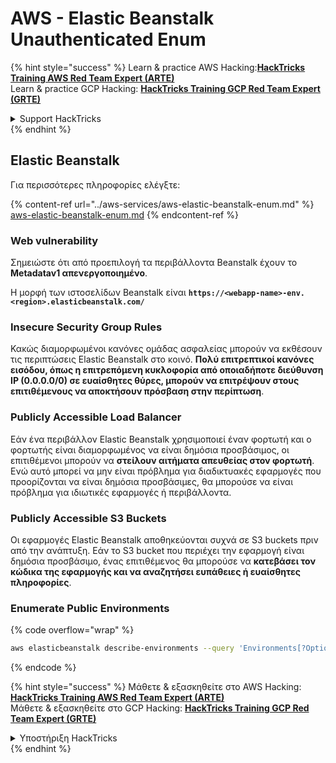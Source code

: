 # AWS - Elastic Beanstalk Unauthenticated Enum

{% hint style="success" %}
Learn & practice AWS Hacking:<img src="../../../.gitbook/assets/image (1) (1) (1) (1).png" alt="" data-size="line">[**HackTricks Training AWS Red Team Expert (ARTE)**](https://training.hacktricks.xyz/courses/arte)<img src="../../../.gitbook/assets/image (1) (1) (1) (1).png" alt="" data-size="line">\
Learn & practice GCP Hacking: <img src="../../../.gitbook/assets/image (2) (1).png" alt="" data-size="line">[**HackTricks Training GCP Red Team Expert (GRTE)**<img src="../../../.gitbook/assets/image (2) (1).png" alt="" data-size="line">](https://training.hacktricks.xyz/courses/grte)

<details>

<summary>Support HackTricks</summary>

* Check the [**subscription plans**](https://github.com/sponsors/carlospolop)!
* **Join the** 💬 [**Discord group**](https://discord.gg/hRep4RUj7f) or the [**telegram group**](https://t.me/peass) or **follow** us on **Twitter** 🐦 [**@hacktricks\_live**](https://twitter.com/hacktricks_live)**.**
* **Share hacking tricks by submitting PRs to the** [**HackTricks**](https://github.com/carlospolop/hacktricks) and [**HackTricks Cloud**](https://github.com/carlospolop/hacktricks-cloud) github repos.

</details>
{% endhint %}

## Elastic Beanstalk

Για περισσότερες πληροφορίες ελέγξτε:

{% content-ref url="../aws-services/aws-elastic-beanstalk-enum.md" %}
[aws-elastic-beanstalk-enum.md](../aws-services/aws-elastic-beanstalk-enum.md)
{% endcontent-ref %}

### Web vulnerability

Σημειώστε ότι από προεπιλογή τα περιβάλλοντα Beanstalk έχουν το **Metadatav1 απενεργοποιημένο**.

Η μορφή των ιστοσελίδων Beanstalk είναι **`https://<webapp-name>-env.<region>.elasticbeanstalk.com/`**

### Insecure Security Group Rules

Κακώς διαμορφωμένοι κανόνες ομάδας ασφαλείας μπορούν να εκθέσουν τις περιπτώσεις Elastic Beanstalk στο κοινό. **Πολύ επιτρεπτικοί κανόνες εισόδου, όπως η επιτρεπόμενη κυκλοφορία από οποιαδήποτε διεύθυνση IP (0.0.0.0/0) σε ευαίσθητες θύρες, μπορούν να επιτρέψουν στους επιτιθέμενους να αποκτήσουν πρόσβαση στην περίπτωση**.

### Publicly Accessible Load Balancer

Εάν ένα περιβάλλον Elastic Beanstalk χρησιμοποιεί έναν φορτωτή και ο φορτωτής είναι διαμορφωμένος να είναι δημόσια προσβάσιμος, οι επιτιθέμενοι μπορούν να **στείλουν αιτήματα απευθείας στον φορτωτή**. Ενώ αυτό μπορεί να μην είναι πρόβλημα για διαδικτυακές εφαρμογές που προορίζονται να είναι δημόσια προσβάσιμες, θα μπορούσε να είναι πρόβλημα για ιδιωτικές εφαρμογές ή περιβάλλοντα.

### Publicly Accessible S3 Buckets

Οι εφαρμογές Elastic Beanstalk αποθηκεύονται συχνά σε S3 buckets πριν από την ανάπτυξη. Εάν το S3 bucket που περιέχει την εφαρμογή είναι δημόσια προσβάσιμο, ένας επιτιθέμενος θα μπορούσε να **κατεβάσει τον κώδικα της εφαρμογής και να αναζητήσει ευπάθειες ή ευαίσθητες πληροφορίες**.

### Enumerate Public Environments

{% code overflow="wrap" %}
```bash
aws elasticbeanstalk describe-environments --query 'Environments[?OptionSettings[?OptionName==`aws:elbv2:listener:80:defaultProcess` && contains(OptionValue, `redirect`)]].{EnvironmentName:EnvironmentName, ApplicationName:ApplicationName, Status:Status}' --output table
```
{% endcode %}

{% hint style="success" %}
Μάθετε & εξασκηθείτε στο AWS Hacking:<img src="../../../.gitbook/assets/image (1) (1) (1) (1).png" alt="" data-size="line">[**HackTricks Training AWS Red Team Expert (ARTE)**](https://training.hacktricks.xyz/courses/arte)<img src="../../../.gitbook/assets/image (1) (1) (1) (1).png" alt="" data-size="line">\
Μάθετε & εξασκηθείτε στο GCP Hacking: <img src="../../../.gitbook/assets/image (2) (1).png" alt="" data-size="line">[**HackTricks Training GCP Red Team Expert (GRTE)**<img src="../../../.gitbook/assets/image (2) (1).png" alt="" data-size="line">](https://training.hacktricks.xyz/courses/grte)

<details>

<summary>Υποστήριξη HackTricks</summary>

* Ελέγξτε τα [**σχέδια συνδρομής**](https://github.com/sponsors/carlospolop)!
* **Εγγραφείτε στην** 💬 [**ομάδα Discord**](https://discord.gg/hRep4RUj7f) ή στην [**ομάδα telegram**](https://t.me/peass) ή **ακολουθήστε** μας στο **Twitter** 🐦 [**@hacktricks\_live**](https://twitter.com/hacktricks_live)**.**
* **Μοιραστείτε κόλπα hacking υποβάλλοντας PRs στα** [**HackTricks**](https://github.com/carlospolop/hacktricks) και [**HackTricks Cloud**](https://github.com/carlospolop/hacktricks-cloud) github repos.

</details>
{% endhint %}
